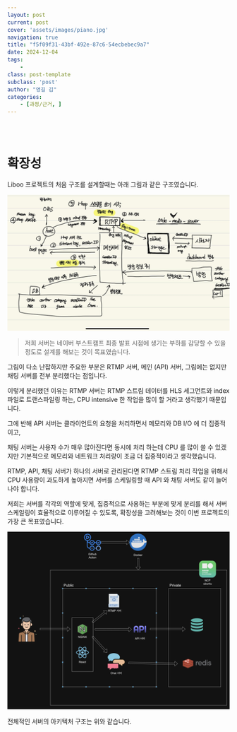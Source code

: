 ```yaml
---
layout: post
current: post
cover: 'assets/images/piano.jpg'
navigation: true
title: "f5f09f31-43bf-492e-87c6-54ecbebec9a7"
date: 2024-12-04
tags:
    - 
class: post-template
subclass: 'post'
author: "영길 김"
categories:
    - [과정/근거, ]
---
```

<br><br>

# 확장성


Liboo 프로젝트의 처음 구조를 설계할때는 아래 그림과 같은 구조였습니다.


![0](/upload/2024-12-04-f5f09f31-43bf-492e-87c6-54ecbebec9a7.md/0.png)


> 저희 서버는 네이버 부스트캠프 최종 발표 시점에 생기는 부하를 감당할 수 있을 정도로 설계를 해보는 것이 목표였습니다.


그림이 다소 난잡하지만 주요한 부분은 RTMP 서버, 메인 (API) 서버, 그림에는 없지만 채팅 서버를 전부 분리했다는 점입니다.


이렇게 분리했던 이유는 RTMP 서버는 RTMP 스트림 데이터를 HLS 세그먼트와 index 파일로 트랜스파일링 하는, CPU intensive 한 작업을 많이 할 거라고 생각했기 때문입니다.


그에 반해 API 서버는 클라이언트의 요청을 처리하면서 메모리와 DB I/O 에 더 집중적이고,


채팅 서버는 사용자 수가 매우 많아진다면 동시에 처리 하는데 CPU 를 많이 쓸 수 있겠지만 기본적으로 메모리와 네트워크 처리량이 조금 더 집중적이라고 생각했습니다.


RTMP, API, 채팅 서버가 하나의 서버로 관리된다면 RTMP 스트림 처리 작업을 위해서 CPU 사용량이 과도하게 높아지면 서버를 스케일링할 때 API 와 채팅 서버도 같이 늘어나야 합니다. 


저희는 서버를 각각의 역할에 맞게, 집중적으로 사용하는 부분에 맞게 분리를 해서 서버 스케일링이 효율적으로 이루어질 수 있도록, 확장성을 고려해보는 것이 이번 프로젝트의 가장 큰 목표였습니다.


![1](/upload/2024-12-04-f5f09f31-43bf-492e-87c6-54ecbebec9a7.md/1.png)


전체적인 서버의 아키텍처 구조는 위와 같습니다.

